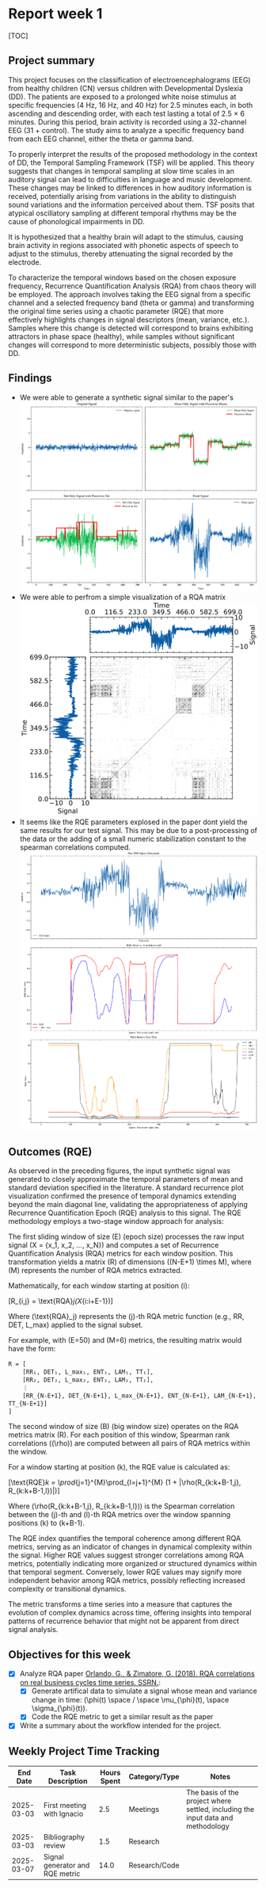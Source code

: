 # Report week 1

[TOC]

## Project summary

This project focuses on the classification of electroencephalograms (EEG) from healthy children (CN) versus children with Developmental Dyslexia (DD). The patients are exposed to a prolonged white noise stimulus at specific frequencies (4 Hz, 16 Hz, and 40 Hz) for 2.5 minutes each, in both ascending and descending order, with each test lasting a total of 2.5 × 6 minutes. During this period, brain activity is recorded using a 32-channel EEG (31 + control). The study aims to analyze a specific frequency band from each EEG channel, either the theta or gamma band.

To properly interpret the results of the proposed methodology in the context of DD, the Temporal Sampling Framework (TSF) will be applied. This theory suggests that changes in temporal sampling at slow time scales in an auditory signal can lead to difficulties in language and music development. These changes may be linked to differences in how auditory information is received, potentially arising from variations in the ability to distinguish sound variations and the information perceived about them. TSF posits that atypical oscillatory sampling at different temporal rhythms may be the cause of phonological impairments in DD.

It is hypothesized that a healthy brain will adapt to the stimulus, causing brain activity in regions associated with phonetic aspects of speech to adjust to the stimulus, thereby attenuating the signal recorded by the electrode.

To characterize the temporal windows based on the chosen exposure frequency, Recurrence Quantification Analysis (RQA) from chaos theory will be employed. The approach involves taking the EEG signal from a specific channel and a selected frequency band (theta or gamma) and transforming the original time series using a chaotic parameter (RQE) that more effectively highlights changes in signal descriptors (mean, variance, etc.). Samples where this change is detected will correspond to brains exhibiting attractors in phase space (healthy), while samples without significant changes will correspond to more deterministic subjects, possibly those with DD.

## Findings

- We were able to generate a synthetic signal similar to the paper's
![figure](../assets/signal_generation/panel.svg)
- We were able to perfrom a simple visualization of a RQA matrix
![figure](../assets/rqe/rqa_plot.svg)
- It seems like the RQE parameters explosed in the paper dont yield the same results for our test signal. This may be due to a post-processing of the data or the adding of a small numeric stabilization constant to the spearman correlations computed.
![figure](../assets/rqe/rqe_analysis.svg)

## Outcomes (RQE)

As observed in the preceding figures, the input synthetic signal was generated to closely approximate the temporal parameters of mean and standard deviation specified in the literature. A standard recurrence plot visualization confirmed the presence of temporal dynamics extending beyond the main diagonal line, validating the appropriateness of applying Recurrence Quantification Epoch (RQE) analysis to this signal. The RQE methodology employs a two-stage window approach for analysis:

The first sliding window of size \(E\) (epoch size) processes the raw input signal \(X = \{x_1, x_2, ..., x_N\}\) and computes a set of Recurrence Quantification Analysis (RQA) metrics for each window position. This transformation yields a matrix \(R\) of dimensions \((N-E+1) \times M\), where \(M\) represents the number of RQA metrics extracted.

Mathematically, for each window starting at position \(i\):

\[R_{i,j} = \text{RQA}_j(X_{i:i+E-1})\]

Where \(\text{RQA}_j\) represents the \(j\)-th RQA metric function (e.g., RR, DET, L_max) applied to the signal subset.

For example, with \(E=50\) and \(M=6\) metrics, the resulting matrix would have the form:

```
R = [
    [RR₁, DET₁, L_max₁, ENT₁, LAM₁, TT₁],
    [RR₂, DET₂, L_max₂, ENT₂, LAM₂, TT₂],
    ⋮
    [RR_{N-E+1}, DET_{N-E+1}, L_max_{N-E+1}, ENT_{N-E+1}, LAM_{N-E+1}, TT_{N-E+1}]
]
```

The second window of size \(B\) (big window size) operates on the RQA metrics matrix \(R\). For each position of this window, Spearman rank correlations (\(\rho\)) are computed between all pairs of RQA metrics within the window.

For a window starting at position \(k\), the RQE value is calculated as:

\[\text{RQE}_k = \prod_{j=1}^{M}\prod_{l=j+1}^{M} (1 + |\rho(R_{k:k+B-1,j}, R_{k:k+B-1,l})|)\]

Where \(\rho(R_{k:k+B-1,j}, R_{k:k+B-1,l})\) is the Spearman correlation between the \(j\)-th and \(l\)-th RQA metrics over the window spanning positions \(k\) to \(k+B-1\).


The RQE index quantifies the temporal coherence among different RQA metrics, serving as an indicator of changes in dynamical complexity within the signal. Higher RQE values suggest stronger correlations among RQA metrics, potentially indicating more organized or structured dynamics within that temporal segment. Conversely, lower RQE values may signify more independent behavior among RQA metrics, possibly reflecting increased complexity or transitional dynamics.

The metric transforms a time series into a measure that captures the evolution of complex dynamics across time, offering insights into temporal patterns of recurrence behavior that might not be apparent from direct signal analysis.

## Objectives for this week

- [X] Analyze RQA paper [Orlando, G., & Zimatore, G. (2018). RQA correlations on real business cycles time series. SSRN.](https://d1wqtxts1xzle7.cloudfront.net/70687546/0035-0041-libre.pdf?1636043587=&response-content-disposition=inline%3B+filename%3DRQA_correlations_on_real_business_cycles.pdf&Expires=1741034001&Signature=JjT~qvESm9uqVV2j-EEMqEvIa~wGZxN71NPq8laB2uUZUGfJdjj~J7XsR5j2MVdeDRaDCbaLZ3YUS~2TzKEFreurwGI2H~fdaqpPO-6g~m47ggITqVO~L-v1toLR4BHeZbi0vWskVRvO8yH1hAJn~XtmPsGZhDu5HqYMWxAB6ynScWboyLoZVS5PZU8yPYPXTx45m9r5Kvm7sjf95YqIvckKu0Cj9rIUIt5ggSuUcXgzSdTji-osrHnJ-pE7IkTEAg~UuHhsNEYN8eqwwsNJ3eotpjbl-oozxY7lL6GuNFBJhysXz7nxxytf1iXKgRXnbnsjRNjvBXoiEa8hBSKAnQ__&Key-Pair-Id=APKAJLOHF5GGSLRBV4ZA):
  - [X] Generate artifical data to simulate a signal whose mean and variance change in time: \(\phi(t) \space / \space \mu_{\phi}(t), \space \sigma_{\phi}(t)\).
  - [X] Code the RQE metric to get a similar result as the paper
- [X] Write a summary about the workflow intended for the project.

## Weekly Project Time Tracking

| End Date       | Task Description            | Hours Spent | Category/Type | Notes |
|------------|----------------------------|------------|--------------|-------|
| 2025-03-03 | First meeting with Ignacio      | 2.5        | Meetings | The basis of the project where settled, including the input data and methodology |
| 2025-03-03 | Bibliography review             | 1.5        | Research              |       |
| 2025-03-07 | Signal generator and RQE metric | 14.0        | Research/Code              |       |
